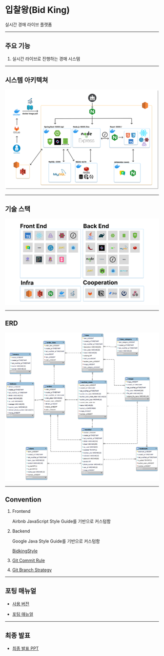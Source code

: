 # 입찰왕(Bid King)

실시간 경매 라이브 플랫폼

---

## 주요 기능

1. 실시간 라이브로 진행하는 경매 시스템

---

## 시스템 아키텍쳐

![시스템 아키텍쳐](./docs/images/system_architecture.png)

---

## 기술 스택

![기술 스택](./docs/images/dev_tools.png)

---

## ERD

![ERD](./docs/images/erd.png)

---

## Convention

1. Frontend

   Airbnb JavaScript Style Guide를 기반으로 커스텀함

1. Backend

   Google Java Style Guide를 기반으로 커스텀함

   [BidkingStyle](https://github.com/jeong-yeji/bidking/blob/master/server/docs/BidkingStyle.xml)

1. [Git Commit Rule](./docs/git_convention.md)

1. [Git Branch Strategy](./docs/git_branch.md)

---

## 포팅 매뉴얼

- [사용 버전](./docs/version.md)

- [포팅 매뉴얼](./docs/porting_manual.md)

---

## 최종 발표

- [최종 발표 PPT](./docs/final_presentation.pdf)
